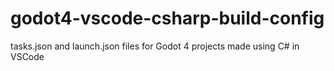 # godot4-vscode-csharp-build-config
tasks.json and launch.json files for Godot 4 projects made using C# in VSCode
